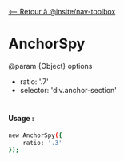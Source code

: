 [<-- Retour à @insite/nav-toolbox](../README.md)

# AnchorSpy

@param {Object} options 
- ratio: '.7'
- selector: 'div.anchor-section'

#

#### Usage :


```bash
new AnchorSpy({
    ratio: '.3'
});
```

 